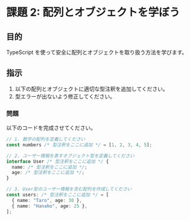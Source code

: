 # 課題 2: 配列とオブジェクトを学ぼう

## 目的

TypeScript を使って安全に配列とオブジェクトを取り扱う方法を学びます。

## 指示

1. 以下の配列とオブジェクトに適切な型注釈を追加してください。
2. 型エラーが出ないよう修正してください。

### 問題

以下のコードを完成させてください。

```typescript
// 1. 数字の配列を定義してください
const numbers /* 型注釈をここに追加 */ = [1, 2, 3, 4, 5];

// 2. ユーザー情報を表すオブジェクト型を定義してください
interface User /* 型注釈をここに追加 */ {
  name: /* 型注釈をここに追加 */;
  age: /* 型注釈をここに追加 */;
}

// 3. User型のユーザー情報を含む配列を作成してください
const users: /* 型注釈をここに追加 */ = [
  { name: "Taro", age: 30 },
  { name: "Hanako", age: 25 },
];
```
